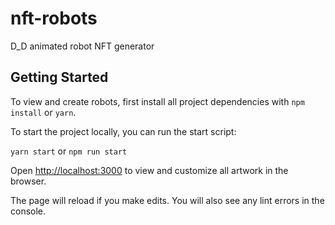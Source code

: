 # nft-robots

D_D animated robot NFT generator

## Getting Started

To view and create robots, first install all project dependencies with `npm install` or `yarn`.

To start the project locally, you can run the start script:

`yarn start` or `npm run start`

Open [http://localhost:3000](http://localhost:3000) to view and customize all artwork in the browser.

The page will reload if you make edits. You will also see any lint errors in the console.
